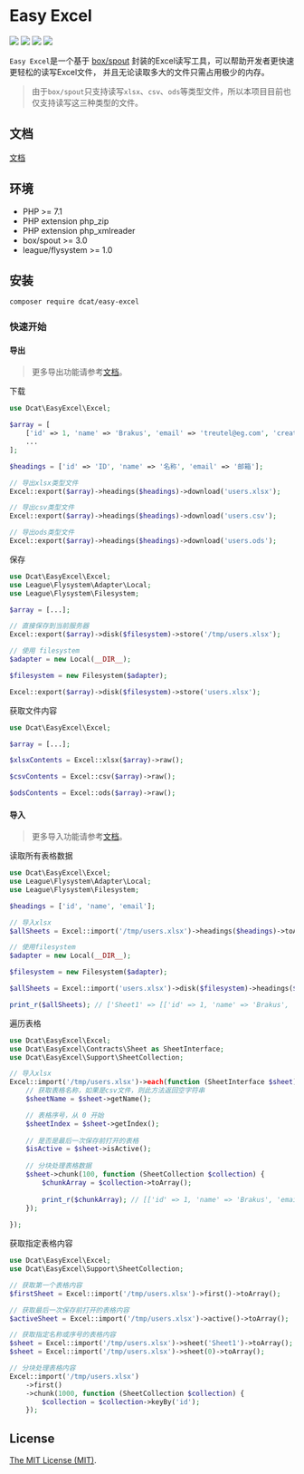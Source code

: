 # Easy Excel

<p>
    <a href="https://github.com/jqhph/easy-excel/blob/master/LICENSE"><img src="https://img.shields.io/badge/license-MIT-7389D8.svg?style=flat" ></a>
    <a href="https://github.com/jqhph/easy-excel/releases" ><img src="https://img.shields.io/github/release/jqhph/easy-excel.svg?color=4099DE" /></a> 
    <a href="https://packagist.org/packages/dcat/easy-excel"><img src="https://img.shields.io/packagist/dt/dcat/easy-excel.svg?color=" /></a> 
    <a><img src="https://img.shields.io/badge/php-7.1+-59a9f8.svg?style=flat" /></a> 
</p>

`Easy Excel`是一个基于 <a href="https://github.com/box/spout" target="_blank">box/spout</a> 封装的Excel读写工具，可以帮助开发者更快速更轻松的读写Excel文件，
并且无论读取多大的文件只需占用极少的内存。

> 由于`box/spout`只支持读写`xlsx`、`csv`、`ods`等类型文件，所以本项目目前也仅支持读写这三种类型的文件。


## 文档

[文档](https://jqhph.github.io/easy-excel/)

## 环境

- PHP >= 7.1
- PHP extension php_zip
- PHP extension php_xmlreader
- box/spout >= 3.0
- league/flysystem >= 1.0


## 安装

```bash
composer require dcat/easy-excel
```

### 快速开始

#### 导出

> 更多导出功能请参考[文档](https://jqhph.github.io/easy-excel/docs/master/export.html)。

下载
```php
use Dcat\EasyExcel\Excel;

$array = [
    ['id' => 1, 'name' => 'Brakus', 'email' => 'treutel@eg.com', 'created_at' => '...'], 
    ...
];

$headings = ['id' => 'ID', 'name' => '名称', 'email' => '邮箱'];

// 导出xlsx类型文件
Excel::export($array)->headings($headings)->download('users.xlsx');

// 导出csv类型文件
Excel::export($array)->headings($headings)->download('users.csv');

// 导出ods类型文件
Excel::export($array)->headings($headings)->download('users.ods');
```

保存
```php
use Dcat\EasyExcel\Excel;
use League\Flysystem\Adapter\Local;
use League\Flysystem\Filesystem;

$array = [...];

// 直接保存到当前服务器
Excel::export($array)->disk($filesystem)->store('/tmp/users.xlsx');

// 使用 filesystem
$adapter = new Local(__DIR__);

$filesystem = new Filesystem($adapter);

Excel::export($array)->disk($filesystem)->store('users.xlsx');
```

获取文件内容
```php
use Dcat\EasyExcel\Excel;

$array = [...];

$xlsxContents = Excel::xlsx($array)->raw();

$csvContents = Excel::csv($array)->raw();

$odsContents = Excel::ods($array)->raw();
```


#### 导入

> 更多导入功能请参考[文档](https://jqhph.github.io/easy-excel/docs/master/import.html)。

读取所有表格数据
```php
use Dcat\EasyExcel\Excel;
use League\Flysystem\Adapter\Local;
use League\Flysystem\Filesystem;

$headings = ['id', 'name', 'email'];

// 导入xlsx
$allSheets = Excel::import('/tmp/users.xlsx')->headings($headings)->toArray();

// 使用filesystem
$adapter = new Local(__DIR__);

$filesystem = new Filesystem($adapter);

$allSheets = Excel::import('users.xlsx')->disk($filesystem)->headings($headings)->toArray();

print_r($allSheets); // ['Sheet1' => [['id' => 1, 'name' => 'Brakus', 'email' => 'treutel@eg.com', 'created_at' => '...']]]
```

遍历表格
```php
use Dcat\EasyExcel\Excel;
use Dcat\EasyExcel\Contracts\Sheet as SheetInterface;
use Dcat\EasyExcel\Support\SheetCollection;

// 导入xlsx
Excel::import('/tmp/users.xlsx')->each(function (SheetInterface $sheet) {
    // 获取表格名称，如果是csv文件，则此方法返回空字符串
    $sheetName = $sheet->getName();

    // 表格序号，从 0 开始
    $sheetIndex = $sheet->getIndex();
    
    // 是否是最后一次保存前打开的表格
    $isActive = $sheet->isActive();
    
    // 分块处理表格数据
    $sheet->chunk(100, function (SheetCollection $collection) {
        $chunkArray = $collection->toArray();
        
        print_r($chunkArray); // [['id' => 1, 'name' => 'Brakus', 'email' => 'treutel@eg.com', 'created_at' => '...']]
    });
    
});
```

获取指定表格内容
```php
use Dcat\EasyExcel\Excel;
use Dcat\EasyExcel\Support\SheetCollection;

// 获取第一个表格内容
$firstSheet = Excel::import('/tmp/users.xlsx')->first()->toArray();

// 获取最后一次保存前打开的表格内容
$activeSheet = Excel::import('/tmp/users.xlsx')->active()->toArray();

// 获取指定名称或序号的表格内容
$sheet = Excel::import('/tmp/users.xlsx')->sheet('Sheet1')->toArray();
$sheet = Excel::import('/tmp/users.xlsx')->sheet(0)->toArray();

// 分块处理表格内容
Excel::import('/tmp/users.xlsx')
    ->first()
    ->chunk(1000, function (SheetCollection $collection) {
        $collection = $collection->keyBy('id');
    });
```


## License
[The MIT License (MIT)](LICENSE).